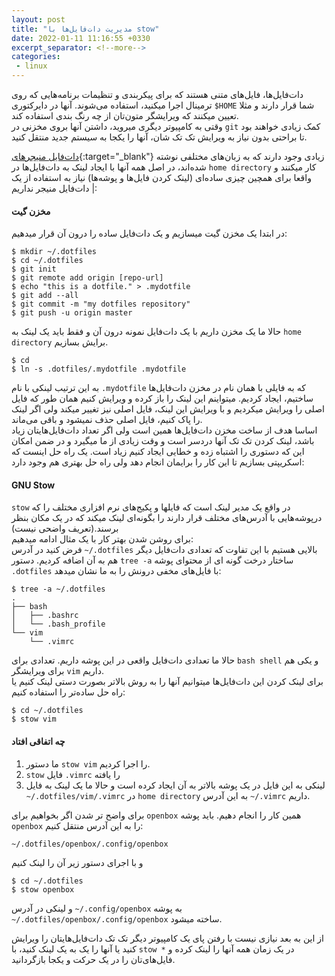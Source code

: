 ```yaml
---
layout: post
title: "مدیریت دات‌فایل‌ها با stow"
date: 2022-01-11 11:16:55 +0330
excerpt_separator: <!--more-->
categories:
 - linux
---
```

دات‌فایل‌ها، فایل‌های متنی هستند که برای پیکربندی و تنظیمات برنامه‌هایی که روی ترمینال اجرا میکنید، استفاده می‌شوند. آنها در دایرکتوری `$HOME` شما قرار دارند و مثلا تعیین میکنند که ویرایشگر متون‌تان از چه رنگ بندی استفاده کند.  
وقتی به کامپیوتر دیگری میروید، داشتن آنها بروی مخزنی در `git` کمک زیادی خواهند بود تا براحتی بدون نیاز به ویرایش تک تک شان، آنها را یکجا به سیستم جدید منتقل کنید.
<!--more-->  

[دات‌فایل منیجرهای](https://github.com/search?q=dotfile+manager){:target="_blank"} زیادی وجود دارند که به زبان‌های مختلفی نوشته شده‌اند، در اصل همه آنها با ایجاد لینک به دات‌فایل‌ها در `home directory` کار میکنند و واقعا برای همچین چیزی ساده‌ای (لینک کردن فایل‌ها و پوشه‌ها) نیاز به استفاده از یک دات‌فایل منیجر نداریم |:
#### مخزن گیت
در ابتدا یک مخزن گیت میسازیم و یک دات‌فایل ساده را درون آن قرار میدهیم:
```console
$ mkdir ~/.dotfiles
$ cd ~/.dotfiles
$ git init
$ git remote add origin [repo-url]
$ echo "this is a dotfile." > .mydotfile
$ git add --all
$ git commit -m "my dotfiles repository"
$ git push -u origin master
```
حالا ما یک مخزن داریم با یک دات‌فایل نمونه درون آن و فقط باید یک لینک به `home directory` برایش بسازیم.
```console
$ cd
$ ln -s .dotfiles/.mydotfile .mydotfile
```
به این ترتیب لینکی با نام `.mydotfile` که به فایلی با همان نام در مخزن دات‌فایل‌ها ساختیم، ایجاد کردیم. میتواینم این لینک را باز کرده و ویرایش کنیم همان طور که فایل اصلی را ویرایش میکردیم و با ویرایش این لینک، فایل اصلی نیز تغییر میکند ولی اگر لینک را پاک کنیم، فایل اصلی حذف نمیشود و باقی می‌ماند.  
اساسا هدف از ساخت مخزن دات‌فایل‌ها همین است ولی اگر تعداد دات‌فایل‌هایتان زیاد باشد، لینک کردن تک تک آنها دردسر است و وقت زیادی از ما میگیرد و در ضمن امکان این که دستوری را اشتباه زده و خطایی ایجاد کنیم زیاد است. یک راه حل اینست که اسکریپتی بسازیم تا این کار را برایمان انجام دهد ولی راه حل بهتری هم وجود دارد:
#### GNU Stow
`stow` در واقع یک مدیر لینک است که فایلها و پکیج‌های نرم افزاری مختلف را که درپوشه‌هایی با آدرس‌های مختلف قرار دارند را بگونه‌ای لینک میکند که در یک مکان بنظر برسند.(تعریف واضحی نیست)  
برای روشن شدن بهتر کار با یک مثال ادامه میدهیم:  
فرض کنید در آدرس `~/.dotfiles` بالایی هستیم با این تفاوت که تعدادی دات‌فایل دیگر هم به آن اضافه کردیم.
دستور `tree -a` ساختار درخت گونه ای از محتوای پوشه `.dotfiles` با فایل‌های مخفی درونش را به ما نشان میدهد:
```console
$ tree -a ~/.dotfiles
.
├── bash
│   ├── .bashrc
│   └── .bash_profile
└── vim
    └── .vimrc
```
حالا ما تعدادی دات‌فایل واقعی در این پوشه داریم. تعدادی برای `bash shell` و یکی هم برای ویرایشگر `vim` داریم.  
برای لینک کردن این دات‌فایل‌ها میتوانیم آنها را به روش بالاتر بصورت دستی لینک کنیم یا راه حل ساده‌تر را استفاده کنیم:
```console
$ cd ~/.dotfiles
$ stow vim
```
#### چه اتفاقی افتاد
1. ما دستور `stow vim` را اجرا کردیم.
2. `stow` فایل `.vimrc` را یافته
3. لینکی به این فایل در یک پوشه بالاتر به آن ایجاد کرده است و حالا ما یک لینک به فایل `~/.dotfiles/vim/.vimrc` در `home directory` به این آدرس `~/.vimrc` داریم.

برای واضح تر شدن اگر بخواهیم برای `openbox` همین کار را انجام دهیم. باید پوشه `openbox` را به این آدرس منتقل کنیم:
```console
~/.dotfiles/openbox/.config/openbox
```
و با اجرای دستور زیر آن را لینک کنیم
```console
$ cd ~/.dotfiles
$ stow openbox
```
و لینکی در آدرس `~/.config/openbox` به پوشه `~/.dotfiles/openbox/.config/openbox` ساخته میشود.

از این به بعد نیازی نیست با رفتن پای یک کامپیوتر دیگر تک تک دات‌فایل‌هایتان را ویرایش کنید یا آنها را یک به یک لینک کنید، با `stow *` در یک زمان همه آنها را لینک کرده و فایل‌های‌تان را در یک حرکت و یکجا بازگردانید.
